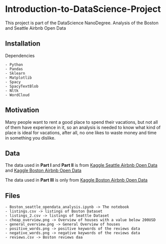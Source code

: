 # Introduction-to-DataScience-Project
This project  is part of the DataScience NanoDegree.
Analysis of the Boston and Seattle Airbnb Open Data

Installation
------------

Dependencies
~~~~~~~~~~~~
- Python
- Pandas
- Sklearn
- Matplotlib
- Spacy
- SpacyTextBlob
- Nltk
- WordCloud
~~~~~~~~~~~~

Motivation
----------
Many people want to rent a good place to spend their vacations, but not all of them have experience in it, so an analysis is needed to know what kind of place is ideal for vacations, after all, no one likes to waste money and time in something you dislike.

Data
----
The data used in **Part I** and **Part II** is from [Kaggle Seattle Airbnb Open Data](https://www.kaggle.com/airbnb/seattle/data) and [Kaggle Boston Airbnb Open Data](https://www.kaggle.com/airbnb/boston?select=listings.csv)

The data used in **Part III** is only from [Kaggle Boston Airbnb Open Data](https://www.kaggle.com/airbnb/boston?select=listings.csv)

Files
-----
~~~~~~~~~~~~
- Boston_seattle_opendata_analysis.ipynb -> The notebook
- listings.csv -> listings of Boston Dataset
- listings_2.csv -> listings of Seattle Dataset
- cheap_overview.png -> Overview of houses with a value below 200USD
- general_overview.png -> General Overview of houses
- positive_words.png -> positive keywords of the reviews data
- negative_words.png -> negative keywords of the reviews data
- reviews.csv -> Boston reviews daa
~~~~~~~~~~~~
